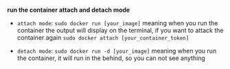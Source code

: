 **run the container attach and detach mode**

- `attach mode`: `sudo docker run [your_image]` meaning when you run the container the output will display on the terminal,
if you want to attack the container again `sudo docker attach [your_container_token]`

- `detach mode`: `sudo docker run -d [your_image]` meaning when you run the container, it will run in the behind, so you can not see anything 
